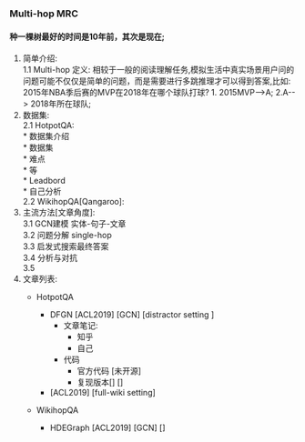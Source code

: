 ### Multi-hop MRC   

#### 种一棵树最好的时间是10年前，其次是现在; 
1. 简单介绍:   
    1.1 Multi-hop 定义: 相较于一般的阅读理解任务,模拟生活中真实场景用户问的问题可能不仅仅是简单的问题，而是需要进行多跳推理才可以得到答案,比如: 2015年NBA季后赛的MVP在2018年在哪个球队打球?  1. 2015MVP-->A;  2.A--> 2018年所在球队;   
2. 数据集:   
    2.1 HotpotQA:  
        * 数据集介绍  
            * 数据集  
            * 难点  
            * 等  
        * Leadbord  
        * 自己分析   
    2.2 WikihopQA[Qangaroo]:  
3. 主流方法[文章角度]:   
    3.1 GCN建模 实体-句子-文章  
    3.2 问题分解 single-hop  
    3.3 启发式搜索最终答案  
    3.4 分析与对抗  
    3.5   
4. 文章列表:   
    * HotpotQA   

        * DFGN [ACL2019] [GCN] [distractor setting ]  
            * 文章笔记:   
                * 知乎  
                * 自己   
            * 代码  
                * 官方代码 [未开源]  
                * 复现版本[] []   
        * [ACL2019] [full-wiki setting]  
    * WikihopQA  
        * HDEGraph [ACL2019] [GCN] []  
